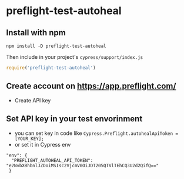 # preflight-test-autoheal

## Install with npm

```shell
npm install -D preflight-test-autoheal
```
Then include in your project's `cypress/support/index.js`

```js
require('preflight-test-autoheal')
```

## Create account on https://app.preflight.com/
 - Create API key
## Set API key in your test envorinment
- you can set key in code like  `Cypress.Preflight.autohealApiToken = [YOUR_KEY];`
- or set it in Cypress env 

```
"env": {
  "PREFLIGHT_AUTOHEAL_API_TOKEN": "e2NvbXBhbnlJZDoiMSIsc2VjcmV0OiJDT205QTVlTEhCQ3U2d2QifQ=="
 }
```

